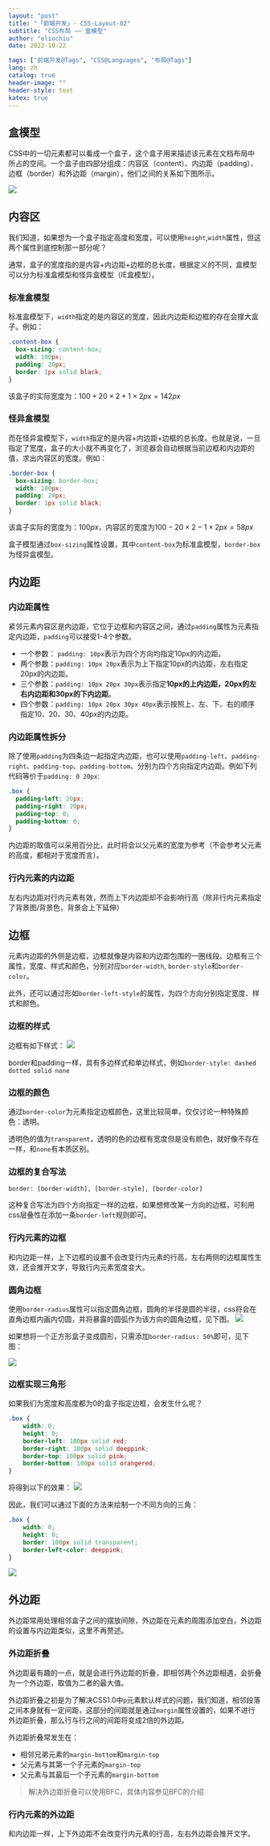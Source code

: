 ```yaml
---
layout: "post"
title: "「前端开发」- CSS-Layout-02"
subtitle: "CSS布局 —— 盒模型"
author: "eliochiu"
date: 2022-10-22

tags: ["前端开发@Tags", "CSS@Languages", "布局@Tags"]
lang: zh
catalog: true
header-image: ""
header-style: text
katex: true
---
```


## 盒模型
CSS中的一切元素都可以看成一个盒子，这个盒子用来描述该元素在文档布局中所占的空间。一个盒子由四部分组成：内容区（content）、内边距（padding）、边框（border）和外边距（margin），他们之间的关系如下图所示。

![](/img/in-post/post-frontend-css/box-model.png#pic_center)

## 内容区
我们知道，如果想为一个盒子指定高度和宽度，可以使用`height`,`width`属性，但这两个属性到底控制那一部分呢？

通常，盒子的宽度指的是内容+内边距+边框的总长度，根据定义的不同，盒模型可以分为标准盒模型和怪异盒模型（IE盒模型）。

### 标准盒模型
标准盒模型下，`width`指定的是内容区的宽度，因此内边距和边框的存在会撑大盒子。例如：
```css
.content-box {
  box-sizing: content-box;
  width: 100px;
  padding: 20px;
  border: 1px solid black;
}
```
该盒子的实际宽度为：$100 + 20\times2+1\times2px = 142px$

### 怪异盒模型
而在怪异盒模型下，`width`指定的是内容+内边距+边框的总长度。也就是说，一旦指定了宽度，盒子的大小就不再变化了，浏览器会自动根据当前边框和内边距的值，求出内容区的宽度。例如：
```css
.border-box {
  box-sizing: border-box;
  width: 100px;
  padding: 20px;
  border: 1px solid black;
}
```
该盒子实际的宽度为：$100px$，内容区的宽度为$100-20\times2-1\times2px=58px$

盒子模型通过`box-sizing`属性设置，其中`content-box`为标准盒模型，`border-box`为怪异盒模型。

## 内边距

### 内边距属性
紧邻元素内容区是内边距，它位于边框和内容区之间，通过`padding`属性为元素指定内边距，`padding`可以接受1-4个参数。

- 一个参数： `padding: 10px`表示为四个方向均指定10px的内边距。
- 两个参数：`padding: 10px 20px`表示为上下指定10px的内边距，左右指定20px的内边距。
- 三个参数：`padding: 10px 20px 30px`表示指定**10px的上内边距，20px的左右内边距和30px的下内边距**。
- 四个参数：`padding: 10px 20px 30px 40px`表示按照上、左、下、右的顺序指定10、20、30、40px的内边距。

### 内边距属性拆分
除了使用`padding`为四条边一起指定内边距，也可以使用`padding-left`、`padding-right`、`padding-top`、`padding-bottom`、分别为四个方向指定内边距。例如下列代码等价于`padding: 0 20px`:
```css
.box {
  padding-left: 20px; 
  padding-right: 20px; 
  padding-top: 0;
  padding-bottom: 0;
}
```
内边距的取值可以采用百分比，此时将会以父元素的宽度为参考（不会参考父元素的高度，都相对于宽度而言）。

### 行内元素的内边距
左右内边距对行内元素有效，然而上下内边距却不会影响行高（除非行内元素指定了背景图/背景色，背景会上下延伸）

## 边框
元素内边距的外侧是边框，边框就像是内容和内边距包围的一圈线段。边框有三个属性，宽度、样式和颜色，分别对应`border-width`, `border-style`和`border-color`。

此外，还可以通过形如`border-left-style`的属性，为四个方向分别指定宽度、样式和颜色。

### 边框的样式
边框有如下样式：
![](/img/in-post/post-frontend-css/border-style.png#pic_center)

border和padding一样，具有多边样式和单边样式，例如`border-style: dashed dotted solid none`

### 边框的颜色
通过`border-color`为元素指定边框颜色，这里比较简单，仅仅讨论一种特殊颜色：透明。

透明色的值为`transparent`，透明的色的边框有宽度但是没有颜色，就好像不存在一样，和`none`有本质区别。

### 边框的复合写法

```border: [border-width], [border-style], [border-color]```

这种复合写法为四个方向指定一样的边框，如果想修改某一方向的边框，可利用css层叠性在添加一条`border-left`规则即可。

### 行内元素的边框
和内边距一样，上下边框的设置不会改变行内元素的行高，左右两侧的边框属性生效，还会推开文字，导致行内元素宽度变大。

### 圆角边框
使用`border-radius`属性可以指定圆角边框，圆角的半径是圆的半径，css将会在直角边框内画内切圆，并将暴露的圆弧作为该方向的圆角边框，见下图。
![](/img/in-post/post-frontend-css/border-radius.png#pic_center)

如果想将一个正方形盒子变成圆形，只需添加`border-radius: 50%`即可，见下图：

![](/img/in-post/post-frontend-css/border-radius2.png#pic_center)

### 边框实现三角形
如果我们为宽度和高度都为0的盒子指定边框，会发生什么呢？
```css
.box {
    width: 0;
    height: 0;
    border-left: 100px solid red;
    border-right: 100px solid deeppink;
    border-top: 100px solid pink;
    border-bottom: 100px solid orangered;
}
```
将得到以下的效果：
![](/img/in-post/post-frontend-css/triangle.png#pic_center)

因此，我们可以通过下面的方法来绘制一个不同方向的三角：
```css
.box {
    width: 0;
    height: 0;
    border: 100px solid transparent;
    border-left-color: deeppink;
}
```

![](/img/in-post/post-frontend-css/triangle2.png#pic_center)





## 外边距

外边距常用处理相邻盒子之间的摆放间隙，外边距在元素的周围添加空白，外边距的设置与内边距类似，这里不再赘述。

### 外边距折叠
外边距最有趣的一点，就是会进行外边距的折叠，即相邻两个外边距相遇，会折叠为一个外边距，取值为二者的最大值。

外边距折叠之初是为了解决CSS1.0中`p`元素默认样式的问题，我们知道，相邻段落之间本身就有一定间距，这部分的间距就是通过`margin`属性设置的，如果不进行外边距折叠，那么行与行之间的间距将变成2倍的外边距。

外边距折叠常发生在：
- 相邻兄弟元素的`margin-bottom`和`margin-top`
- 父元素与其第一个子元素的`margin-top`
- 父元素与其最后一个子元素的`margin-bottom`

> 解决外边距折叠可以使用BFC，具体内容参见BFC的介绍


### 行内元素的外边距
和内边距一样，上下外边距不会改变行内元素的行高，左右外边距会推开文字。